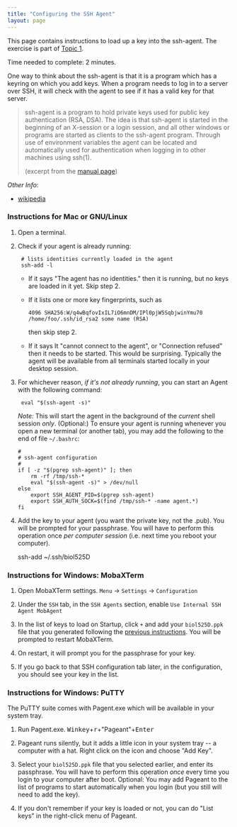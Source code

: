 ```yaml
---
title: "Configuring the SSH Agent"
layout: page
---
```



This page contains instructions to load up a key into the ssh-agent. The exercise is part of [Topic 1](./).

Time needed to complete: 2 minutes.


One way to think about the ssh-agent is that it is a program which has a keyring on which you add keys. When a program needs to log in to a server over SSH, it will check with the agent to see if it has a valid key for that server.

> ssh-agent is a program to hold private keys used for public key authentication (RSA, DSA). The idea is that ssh-agent is started in the beginning of an X-session or a login session, and all other windows or programs are started as clients to the ssh-agent program. Through use of environment variables the agent can be located and automatically used for authentication when logging in to other machines using ssh(1).
>
> (excerpt from the [manual page](https://linux.die.net/man/1/ssh-agent))

_Other Info_:
  - [wikipedia](https://en.wikipedia.org/wiki/Ssh-agent)



### Instructions for Mac or GNU/Linux ###

1. Open a terminal.

1. Check if your agent is already running:

        # lists identities currently loaded in the agent
        ssh-add -l

   - If it says "The agent has no identities." then it is running, but no keys are loaded in it yet. Skip step 2.
   - If it lists one or more key fingerprints, such as

         4096 SHA256:W/q4wBqfovIxIL7iO6mnDM/IPl0pjW5SqbjwinYmu70 /home/foo/.ssh/id_rsa2 some name (RSA)

     then skip step 2.

   - If it says It "cannot connect to the agent", or "Connection refused" then it needs to be started. This would be surprising. Typically the agent will be available from all terminals started locally in your desktop session.

1. For whichever reason, _if it's not already running_, you can start an Agent with the following command:

        eval "$(ssh-agent -s)"

   *Note:* This will start the agent in the background of the _current_ shell session _only_. (Optional:) To ensure your agent is running
           whenever you open a new terminal (or another tab), you may add the following to the end of file `~/.bashrc`:

    ```
	#
    # ssh-agent configuration
    #
    if [ -z "$(pgrep ssh-agent)" ]; then
        rm -rf /tmp/ssh-*
        eval "$(ssh-agent -s)" > /dev/null
    else
        export SSH_AGENT_PID=$(pgrep ssh-agent)
        export SSH_AUTH_SOCK=$(find /tmp/ssh-* -name agent.*)
    fi
	```

1. Add the key to your agent (you want the private key, not the .pub). You will be prompted for your passphrase. You will have to perform this operation once _per computer session_ (i.e. next time you reboot your computer).

    ssh-add ~/.ssh/biol525D


### Instructions for Windows: MobaXTerm ###

1. Open MobaXTerm settings. `Menu` -> `Settings` -> `Configuration`

1. Under the `SSH` tab, in the `SSH Agents` section, enable `Use Internal SSH Agent MobAgent`

1. In the list of keys to load on Startup, click `+` and add your `biol525D.ppk` file that you generated following the [previous instructions](./generate_a_key). You will be prompted to restart MobaXTerm.

1. On restart, it will prompt you for the passphrase for your key.

1. If you go back to that SSH configuration tab later, in the configuration, you should see your key in the list.


### Instructions for Windows: PuTTY ###

The PuTTY suite comes with Pagent.exe which will be available in your system tray.

1. Run Pagent.exe. <kbd>Winkey</kbd>+<kbd>r</kbd>+"Pageant"+<kbd>Enter</kbd>

1. Pageant runs silently, but it adds a little icon in your system tray -- a computer with a hat. Right click on the icon and choose "Add Key".

1. Select your `biol525D.ppk` file that you selected earlier, and enter its passphrase. You will have to perform this operation _once_ every time you login to your computer after boot. Optional: You may add Pageant to the list of programs to start automatically when you login (but you still will need to add the key).

1. If you don't remember if your key is loaded or not, you can do "List keys" in the right-click menu of Pageant.
